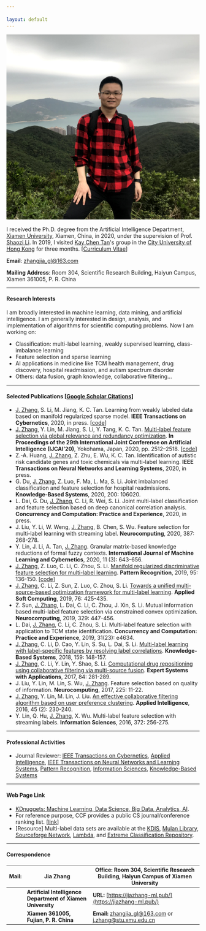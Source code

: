 ```yaml
---

layout: default 
---
```


<img class="profile-picture" src="1.jpg">

I received the Ph.D. degree from the Artificial Intelligence Department, [Xiamen University](https://www.xmu.edu.cn/), Xiamen, China, in 2020, under the supervision of Prof. [Shaozi Li](https://imt.xmu.edu.cn/szdw/js.htm). In 2019, I visited [Kay Chen Tan](http://www.cityu.edu.hk/stfprofile/kaytan.htm)'s group in the [City University of Hong Kong](https://www.cityu.edu.hk/) for three months. [[Curriculum Vitae](resume.pdf)]

**Email**: [zhangjia_gl@163.com](mailto:zhangjia_gl@163.com) 

**Mailing Address**: Room 304, Scientific Research Building, Haiyun Campus, Xiamen 361005, P. R. China

---

#### Research Interests

I am broadly interested in machine learning, data mining, and artificial intelligence. I am generally interested in design, analysis, and implementation of algorithms for scientific computing problems. Now I am working on:

* Classification: multi-label learning, weakly supervised learning, class-imbalance learning
* Feature selection and sparse learning 
* AI applications in medicine like TCM health management, drug discovery, hospital readmission, and autism spectrum disorder
* Others: data fusion, graph knowledge, collaborative filtering...

---

#### Selected Publications [[Google Scholar Citations](https://scholar.google.com/citations?user=yBaTk-gAAAAJ&hl=en)]
* <u>J. Zhang</u>, S. Li, M. Jiang, K. C. Tan. Learning from weakly labeled data based on manifold regularized sparse model. **IEEE Transactions on Cybernetics**, 2020, in press. [[code](MSWL-master.zip)]
* <u>J. Zhang</u>, Y. Lin, M. Jiang, S. Li, Y. Tang, K. C. Tan. [Multi-label feature selection via global relevance and redundancy optimization](0348.pdf). **In Proceedings of the 29th International Joint Conference on Artificial Intelligence (IJCAI’20)**, Yokohama, Japan, 2020, pp. 2512–2518. [[code](GRRO-master.zip)]
* Z.-A. Huang, <u>J. Zhang</u>, Z. Zhu, E. Wu, K. C. Tan. Identification of autistic risk candidate genes and toxic chemicals via multi-label learning. **IEEE Transactions on Neural Networks and Learning Systems**, 2020, in press.
* G. Du, <u>J. Zhang</u>, Z. Luo, F. Ma, L. Ma, S. Li. Joint imbalanced classification and feature selection for hospital readmissions. **Knowledge-Based Systems**, 2020, 200: 106020.
* L. Dai, G. Du, <u>J. Zhang</u>, C. Li, R. Wei, S. Li. Joint multi-label classification and feature selection based on deep canonical correlation analysis. **Concurrency and Computation: Practice and Experience**, 2020, in press. 
* J. Liu, Y. Li, W. Weng, <u>J. Zhang</u>, B. Chen, S. Wu. Feature selection for multi-label learning with streaming label. **Neurocomputing**, 2020, 387: 268-278.
* Y. Lin, J. Li, A. Tan, <u>J. Zhang</u>. Granular matrix-based knowledge reductions of formal fuzzy contexts. **International Journal of Machine Learning and Cybernetics**, 2020, 11 (3): 643–656.
* <u>J. Zhang</u>, Z. Luo, C. Li, C. Zhou, S. Li. [Manifold regularized discriminative feature selection for multi-label learning](1-s2.0-S0031320319302341-main.pdf). **Pattern Recognition**, 2019, 95: 136-150. [[code](MDFS-master.zip)]
* <u>J. Zhang</u>, C. Li, Z. Sun, Z. Luo, C. Zhou, S. Li. [Towards a unified multi-source-based optimization framework for multi-label learning](1-s2.0-S1568494618307051-main.pdf). **Applied Soft Computing**, 2019, 76: 425-435.
* Z. Sun, <u>J. Zhang</u>, L. Dai, C. Li, C. Zhou, J. Xin, S. Li. Mutual information based multi-label feature selection via constrained convex optimization. **Neurocomputing**, 2019, 329: 447-456.
* L. Dai, <u>J. Zhang</u>, C. Li, C. Zhou, S. Li. Multi‐label feature selection with application to TCM state identification. **Concurrency and Computation: Practice and Experience**, 2019, 31(23): e4634.
* <u>J. Zhang</u>, C. Li, D. Cao, Y. Lin, S. Su, L. Dai, S. Li. [Multi-label learning with label-specific features by resolving label correlations](1-s2.0-S0950705118303472-main.pdf). **Knowledge-Based Systems**, 2018, 159: 148-157.
* <u>J. Zhang</u>, C. Li, Y. Lin, Y. Shao, S. Li. [Computational drug repositioning using collaborative filtering via multi-source fusion](1-s2.0-S0957417417303202-main.pdf). **Expert Systems with Applications**, 2017, 84: 281-289.
* J. Liu, Y. Lin, M. Lin, S. Wu, <u>J. Zhang</u>. Feature selection based on quality of information. **Neurocomputing**, 2017, 225: 11-22.
* <u>J. Zhang</u>, Y. Lin, M. Lin, J. Liu. [An effective collaborative filtering algorithm based on user preference clustering](10.1007_s10489-015-0756-9.pdf). **Applied Intelligence**, 2016, 45 (2): 230-240.
* Y. Lin, Q. Hu, <u>J. Zhang</u>, X. Wu. Multi-label feature selection with streaming labels. **Information Sciences**, 2016, 372: 256-275. 

---

#### Professional Activities
* Journal Reviewer: [IEEE Transactions on Cybernetics](https://mc.manuscriptcentral.com/cyb-ieee), [Applied Intelligence](https://www.editorialmanager.com/apin/Default.aspx), [IEEE Transactions on Neural Networks and Learning Systems](https://mc.manuscriptcentral.com/tnnls), [Pattern Recognition](https://www.journals.elsevier.com/pattern-recognition/), [Information Sciences](https://www.journals.elsevier.com/information-sciences), [Knowledge-Based Systems](https://www.journals.elsevier.com/knowledge-based-systems)

---

#### Web Page Link
* [KDnuggets: Machine Learning, Data Science, Big Data, Analytics, AI](https://www.kdnuggets.com/).
* For reference purpose, CCF provides a public CS journal/conference ranking list. [[link](https://www.ccf.org.cn/Academic_Evaluation/By_category/)]
* [Resource] Multi-label data sets are available at the [KDIS](http://www.uco.es/kdis/mllresources/), [Mulan Library](http://mulan.sourceforge.net/datasets.html), [Sourceforge Network](http://waikato.github.io/meka/datasets/), [Lambda](http://www.lamda.nju.edu.cn/files/MDDM-expdata.rar), and [Extreme Classification Repository](http://manikvarma.org/downloads/XC/XMLRepository.html).

---

#### Correspondence

|Mail:  | Jia Zhang| Office: Room 304, Scientific Research Building, Haiyun Campus of Xiamen University|
| ------------- | ------------- | ------------- |
|   | **Artificial Intelligence Department of Xiamen University** | **URL:** [https://jiazhang-ml.pub/](https://jiazhang-ml.pub/)|
|   | **Xiamen 361005, Fujian, P. R. China** |**Email:** [zhangjia_gl@163.com](mailto:zhangjia_gl@163.com) or [j.zhang@stu.xmu.edu.cn](mailto:j.zhang@stu.xmu.edu.cn)|
